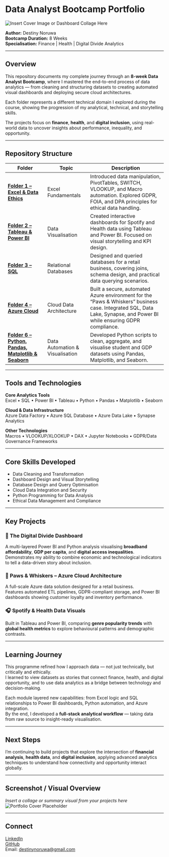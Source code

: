 # Data Analyst Bootcamp Portfolio  

![Insert Cover Image or Dashboard Collage Here](insert-your-image-link-here)

**Author:** Destiny Noruwa  
**Bootcamp Duration:** 8 Weeks  
**Specialisation:** Finance | Health | Digital Divide Analytics  

---

## Overview  

This repository documents my complete journey through an **8-week Data Analyst Bootcamp**, where I mastered the end-to-end process of data analytics — from cleaning and structuring datasets to creating automated visual dashboards and deploying secure cloud architectures.  

Each folder represents a different technical domain I explored during the course, showing the progression of my analytical, technical, and storytelling skills.  

The projects focus on **finance**, **health**, and **digital inclusion**, using real-world data to uncover insights about performance, inequality, and opportunity.

---

## Repository Structure  

| Folder | Topic | Description |
|--------|--------|-------------|
| **[Folder 1 – Excel & Data Ethics](./Folder_1_Excel_Data_Ethics/README.md)** | Excel Fundamentals | Introduced data manipulation, PivotTables, SWITCH, VLOOKUP, and Macro automation. Explored GDPR, FOIA, and DPA principles for ethical data handling. |
| **[Folder 2 – Tableau & Power BI](./Folder_2_Tableau_PowerBI/README.md)** | Data Visualisation | Created interactive dashboards for Spotify and Health data using Tableau and Power BI. Focused on visual storytelling and KPI design. |
| **[Folder 3 – SQL](./Folder_3_SQL/README.md)** | Relational Databases | Designed and queried databases for a retail business, covering joins, schema design, and practical data querying scenarios. |
| **[Folder 4 – Azure Cloud](./Folder_4_Azure_Cloud/README.md)** | Cloud Data Architecture | Built a secure, automated Azure environment for the “Paws & Whiskers” business case. Integrated SQL, Data Lake, Synapse, and Power BI while ensuring GDPR compliance. |
| **[Folder 6 – Python, Pandas, Matplotlib & Seaborn](./Folder_6_Python_Pandas_Matplotlib_Seaborn/README.md)** | Data Automation & Visualisation | Developed Python scripts to clean, aggregate, and visualise student and GDP datasets using Pandas, Matplotlib, and Seaborn. |

---

## Tools and Technologies  

**Core Analytics Tools**  
Excel • SQL • Power BI • Tableau • Python • Pandas • Matplotlib • Seaborn  

**Cloud & Data Infrastructure**  
Azure Data Factory • Azure SQL Database • Azure Data Lake • Synapse Analytics  

**Other Technologies**  
Macros • VLOOKUP/XLOOKUP • DAX • Jupyter Notebooks • GDPR/Data Governance Frameworks  

---

## Core Skills Developed  

- Data Cleaning and Transformation  
- Dashboard Design and Visual Storytelling  
- Database Design and Query Optimisation  
- Cloud Data Integration and Security  
- Python Programming for Data Analysis  
- Ethical Data Management and Compliance  

---

## Key Projects  

### 🧩 The Digital Divide Dashboard  
A multi-layered Power BI and Python analysis visualising **broadband affordability**, **GDP per capita**, and **digital access inequalities**. Demonstrates my ability to combine economic and technological indicators to tell a data-driven story about inclusion.

### 🐾 Paws & Whiskers – Azure Cloud Architecture  
A full-scale Azure data solution designed for a retail business.  
Features automated ETL pipelines, GDPR-compliant storage, and Power BI dashboards showing customer loyalty and inventory performance.

### 🎧 Spotify & Health Data Visuals  
Built in Tableau and Power BI, comparing **genre popularity trends** with **global health metrics** to explore behavioural patterns and demographic contrasts.

---

## Learning Journey  

This programme refined how I approach data — not just technically, but critically and ethically.  
I learned to view datasets as stories that connect finance, health, and digital opportunity, and to use data analytics as a bridge between technology and decision-making.  

Each module layered new capabilities: from Excel logic and SQL relationships to Power BI dashboards, Python automation, and Azure integration.  
By the end, I developed a **full-stack analytical workflow** — taking data from raw source to insight-ready visualisation.

---

## Next Steps  

I’m continuing to build projects that explore the intersection of **financial analysis**, **health data**, and **digital inclusion**, applying advanced analytics techniques to understand how connectivity and opportunity interact globally.  

---

## Screenshot / Visual Overview  

*Insert a collage or summary visual from your projects here*  
![Portfolio Cover Placeholder](insert-your-image-link-here)

---

## Connect  

[LinkedIn](https://www.linkedin.com/in/destiny-noruwa)  
[GitHub](https://github.com/yourusername)  
Email: destinynoruwa@gmail.com
